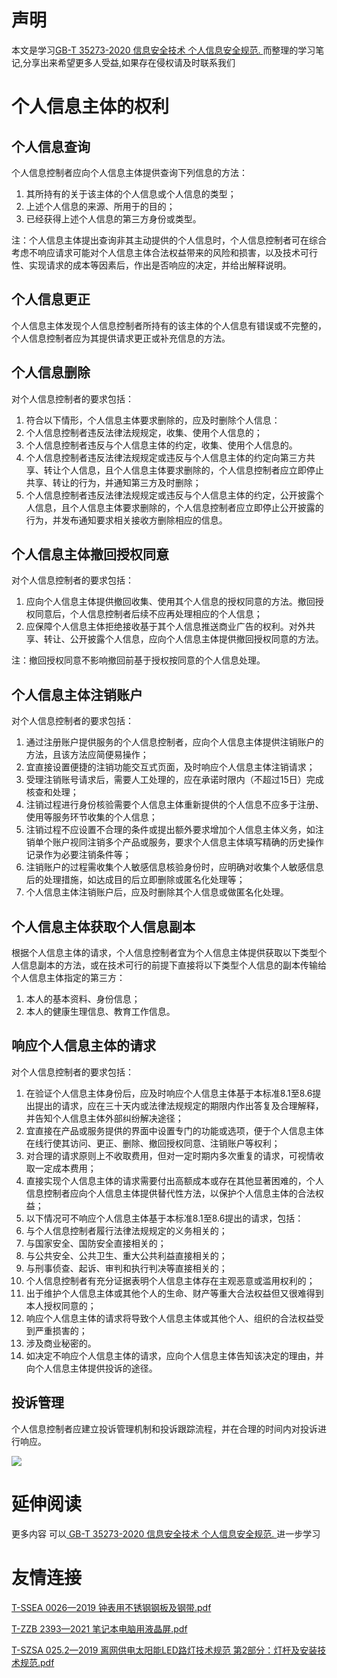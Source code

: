 # 声明 
本文是学习[GB-T 35273-2020 信息安全技术 个人信息安全规范. ](https://siduwenku.com/view/19?f=new_2023)而整理的学习笔记,分享出来希望更多人受益,如果存在侵权请及时联系我们
# 个人信息主体的权利  
  
## 个人信息查询  
  
个人信息控制者应向个人信息主体提供查询下列信息的方法：  
  
1.  其所持有的关于该主体的个人信息或个人信息的类型；  
2.  上述个人信息的来源、所用于的目的；  
3.  已经获得上述个人信息的第三方身份或类型。  
  
注：个人信息主体提出查询非其主动提供的个人信息时，个人信息控制者可在综合考虑不响应请求可能对个人信息主体合法权益带来的风险和损害，以及技术可行性、实现请求的成本等因素后，作出是否响应的决定，并给出解释说明。  
  
## 个人信息更正  
  
个人信息主体发现个人信息控制者所持有的该主体的个人信息有错误或不完整的，个人信息控制者应为其提供请求更正或补充信息的方法。  
  
## 个人信息删除  
  
对个人信息控制者的要求包括：  
  
1.  符合以下情形，个人信息主体要求删除的，应及时删除个人信息：  
2.  个人信息控制者违反法律法规规定，收集、使用个人信息的；  
3.  个人信息控制者违反与个人信息主体的约定，收集、使用个人信息的。  
4.  个人信息控制者违反法律法规规定或违反与个人信息主体的约定向第三方共享、转让个人信息，且个人信息主体要求删除的，个人信息控制者应立即停止共享、转让的行为，并通知第三方及时删除；  
5.  个人信息控制者违反法律法规规定或违反与个人信息主体的约定，公开披露个人信息，且个人信息主体要求删除的，个人信息控制者应立即停止公开披露的行为，并发布通知要求相关接收方删除相应的信息。  
  
## 个人信息主体撤回授权同意  
  
对个人信息控制者的要求包括：  
  
1.  应向个人信息主体提供撤回收集、使用其个人信息的授权同意的方法。撤回授权同意后，个人信息控制者后续不应再处理相应的个人信息；  
2.  应保障个人信息主体拒绝接收基于其个人信息推送商业广告的权利。对外共享、转让、公开披露个人信息，应向个人信息主体提供撤回授权同意的方法。  
  
注：撤回授权同意不影响撤回前基于授权按同意的个人信息处理。  
  
## 个人信息主体注销账户  
  
对个人信息控制者的要求包括：  
  
1.  通过注册账户提供服务的个人信息控制者，应向个人信息主体提供注销账户的方法，且该方法应简便易操作；  
2.  宜直接设置便捷的注销功能交互式页面，及时响应个人信息主体注销请求；  
3.  受理注销账号请求后，需要人工处理的，应在承诺时限内（不超过15日）完成核查和处理；  
4.  注销过程进行身份核验需要个人信息主体重新提供的个人信息不应多于注册、使用等服务环节收集的个人信息；  
5.  注销过程不应设置不合理的条件或提出额外要求增加个人信息主体义务，如注销单个账户视同注销多个产品或服务，要求个人信息主体填写精确的历史操作记录作为必要注销条件等；  
6.  注销账户的过程需收集个人敏感信息核验身份时，应明确对收集个人敏感信息后的处理措施，如达成目的后立即删除或匿名化处理等；  
7.  个人信息主体注销账户后，应及时删除其个人信息或做匿名化处理。  
  
## 个人信息主体获取个人信息副本  
  
根据个人信息主体的请求，个人信息控制者宜为个人信息主体提供获取以下类型个人信息副本的方法，或在技术可行的前提下直接将以下类型个人信息的副本传输给个人信息主体指定的第三方：  
  
1.  本人的基本资料、身份信息；  
2.  本人的健康生理信息、教育工作信息。  
  
## 响应个人信息主体的请求  
  
对个人信息控制者的要求包括：  
  
1.  在验证个人信息主体身份后，应及时响应个人信息主体基于本标准8.1至8.6提出提出的请求，应在三十天内或法律法规规定的期限内作出答复及合理解释，并告知个人信息主体外部纠纷解决途径；  
2.  宜直接在产品或服务提供的界面中设置专门的功能或选项，便于个人信息主体在线行使其访问、更正、删除、撤回授权同意、注销账户等权利；  
3.  对合理的请求原则上不收取费用，但对一定时期内多次重复的请求，可视情收取一定成本费用；  
4.  直接实现个人信息主体的请求需要付出高额成本或存在其他显著困难的，个人信息控制者应向个人信息主体提供替代性方法，以保护个人信息主体的合法权益；  
5.  以下情况可不响应个人信息主体基于本标准8.1至8.6提出的请求，包括：  
6.  与个人信息控制者履行法律法规规定的义务相关的；  
7.  与国家安全、国防安全直接相关的；  
8.  与公共安全、公共卫生、重大公共利益直接相关的；  
9.  与刑事侦查、起诉、审判和执行判决等直接相关的；  
10. 个人信息控制者有充分证据表明个人信息主体存在主观恶意或滥用权利的；  
11. 出于维护个人信息主体或其他个人的生命、财产等重大合法权益但又很难得到本人授权同意的；  
12. 响应个人信息主体的请求将导致个人信息主体或其他个人、组织的合法权益受到严重损害的；  
13. 涉及商业秘密的。  
14. 如决定不响应个人信息主体的请求，应向个人信息主体告知该决定的理由，并向个人信息主体提供投诉的途径。  
  
## 投诉管理  
  
个人信息控制者应建立投诉管理机制和投诉跟踪流程，并在合理的时间内对投诉进行响应。  
  

![](http://public.host.github5.com/media/fengmian.png)
# 延伸阅读 
 更多内容 可以[ GB-T 35273-2020 信息安全技术 个人信息安全规范. ](https://siduwenku.com/view/19?f=2023)进一步学习

# 友情连接
[T-SSEA 0026—2019 钟表用不锈钢钢板及钢带.pdf](http://github5.com/view/73846?f=new)

[T-ZZB 2393—2021 笔记本电脑用液晶屏.pdf](http://github5.com/view/60300?f=new)

[T-SZSA 025.2—2019 离网供电太阳能LED路灯技术规范        第2部分：灯杆及安装技术规范.pdf](http://github5.com/view/64044?f=new)
